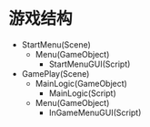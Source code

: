 游戏结构
========

* StartMenu(Scene)
  - Menu(GameObject)
    * StartMenuGUI(Script)
* GamePlay(Scene)
  - MainLogic(GameObject)
    * MainLogic(Script)
  - Menu(GameObject)
    * InGameMenuGUI(Script)